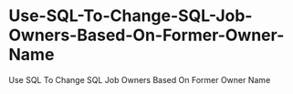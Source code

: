 # Use-SQL-To-Change-SQL-Job-Owners-Based-On-Former-Owner-Name
Use SQL To Change SQL Job Owners Based On Former Owner Name
